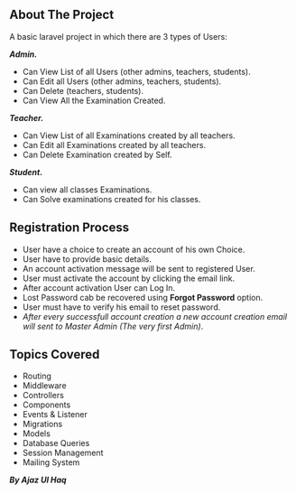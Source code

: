 
## About The Project


A basic laravel project in which there are 3 types of Users: 

<b><em>Admin.</em></b>
- Can View List of all Users (other admins, teachers, students).
- Can Edit all Users (other admins, teachers, students).
- Can Delete (teachers, students).
- Can View All the Examination Created.

<b><em>Teacher.</em></b>
- Can View List of all Examinations created by all teachers.
- Can Edit all Examinations created by all teachers.
- Can Delete Examination created by Self.

<b><em>Student.</em></b>
- Can view all classes Examinations.
- Can Solve examinations created for his classes.

## Registration Process
- User have a choice to create an account of his own Choice.
- User have to provide basic details.
- An account activation message will be sent to registered User.
- User must activate the account by clicking the email link.
- After account activation User can Log In.
- Lost Password cab be recovered using <b>Forgot Password</b> option.
- User must have to verify his email to reset password.
- <em>After every successfull account creation a new account creation email will sent to Master Admin (The very first Admin)</em>.


## Topics Covered
- Routing
- Middleware
- Controllers
- Components
- Events & Listener
- Migrations
- Models
- Database Queries
- Session Management
- Mailing System

<em><strong>   By Ajaz Ul Haq </strong></em>
